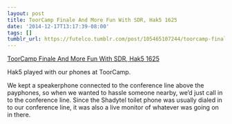 ```yaml
---
layout: post
title: ToorCamp Finale And More Fun With SDR, Hak5 1625
date: '2014-12-17T13:17:39-08:00'
tags: []
tumblr_url: https://futelco.tumblr.com/post/105465107244/toorcamp-finale-and-more-fun-with-sdr-hak5-1625
---
```

[ToorCamp Finale And More Fun With SDR, Hak5 1625](https://www.youtube.com/watch?v=4PchBS-mngE&list=PLW5y1tjAOzI0w_GbtiEbYS5PGJ2pmxAIX#t=1430)  

Hak5 played with our phones at ToorCamp.

We kept a speakerphone connected to the conference line above the payphones, so when we wanted to hassle someone nearby, we’d just call in to the conference line. Since the Shadytel toilet phone was usually dialed in to our conference line, it was also a live monitor of whatever was going on in there.

